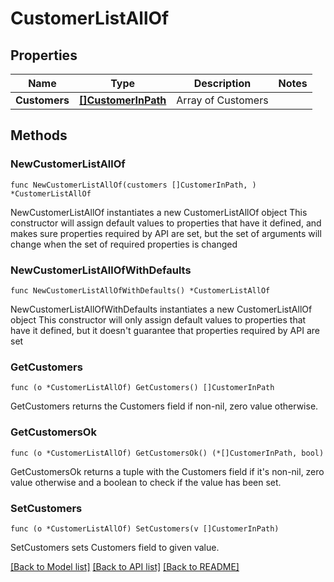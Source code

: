 # CustomerListAllOf

## Properties

Name | Type | Description | Notes
------------ | ------------- | ------------- | -------------
**Customers** | [**[]CustomerInPath**](CustomerInPath.md) | Array of Customers | 

## Methods

### NewCustomerListAllOf

`func NewCustomerListAllOf(customers []CustomerInPath, ) *CustomerListAllOf`

NewCustomerListAllOf instantiates a new CustomerListAllOf object
This constructor will assign default values to properties that have it defined,
and makes sure properties required by API are set, but the set of arguments
will change when the set of required properties is changed

### NewCustomerListAllOfWithDefaults

`func NewCustomerListAllOfWithDefaults() *CustomerListAllOf`

NewCustomerListAllOfWithDefaults instantiates a new CustomerListAllOf object
This constructor will only assign default values to properties that have it defined,
but it doesn't guarantee that properties required by API are set

### GetCustomers

`func (o *CustomerListAllOf) GetCustomers() []CustomerInPath`

GetCustomers returns the Customers field if non-nil, zero value otherwise.

### GetCustomersOk

`func (o *CustomerListAllOf) GetCustomersOk() (*[]CustomerInPath, bool)`

GetCustomersOk returns a tuple with the Customers field if it's non-nil, zero value otherwise
and a boolean to check if the value has been set.

### SetCustomers

`func (o *CustomerListAllOf) SetCustomers(v []CustomerInPath)`

SetCustomers sets Customers field to given value.



[[Back to Model list]](../../README.md#documentation-for-models) [[Back to API list]](../../README.md#documentation-for-api-endpoints) [[Back to README]](../../README.md)


